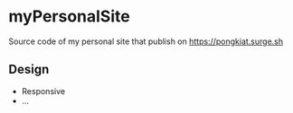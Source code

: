 # myPersonalSite
Source code of my personal site that publish on https://pongkiat.surge.sh

## Design
- Responsive
- ...
